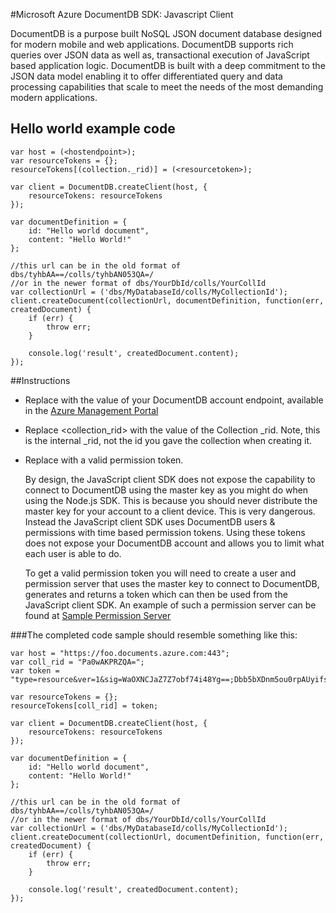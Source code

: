 #Microsoft Azure DocumentDB SDK: Javascript Client

DocumentDB is a purpose built NoSQL JSON document database designed for modern mobile and web applications. DocumentDB supports rich queries over JSON data as well as, transactional execution of JavaScript based application logic. DocumentDB is built with a deep commitment to the JSON data model enabling it to offer differentiated query and data processing capabilities that scale to meet the needs of the most demanding modern applications.

## Hello world example code

    var host = (<hostendpoint>); 
    var resourceTokens = {};
	resourceTokens[(collection._rid)] = (<resourcetoken>); 

    var client = DocumentDB.createClient(host, {
        resourceTokens: resourceTokens
    });
	
    var documentDefinition = {
        id: "Hello world document",
        content: "Hello World!"
    };
	
	//this url can be in the old format of dbs/tyhbAA==/colls/tyhbAN053QA=/
	//or in the newer format of dbs/YourDbId/colls/YourCollId
    var collectionUrl = ('dbs/MyDatabaseId/colls/MyCollectionId');	
    client.createDocument(collectionUrl, documentDefinition, function(err, createdDocument) {
        if (err) {
            throw err;
        }

        console.log('result', createdDocument.content);
    });

##Instructions
 - Replace <hostendpoint> with the value of your DocumentDB account endpoint, available in the [Azure Management Portal](portal.azure.com)
 
 - Replace <collection_rid> with the value of the Collection _rid. Note, this is the internal _rid, not the id you gave the collection when creating it.
 
 - Replace <resourcetoken> with a valid permission token. 

   	By design, the JavaScript client SDK does not expose the capability to connect to DocumentDB using the master key as you might do when using the Node.js SDK. This is because you should never distribute the master key for your account to a client device. This is very dangerous. 
   	Instead the JavaScript client SDK uses DocumentDB users & permissions with time based permission tokens. Using these tokens does not expose your DocumentDB account and allows you to limit what each user is able to do. 

   	To get a valid permission token you will need to create a user and permission server that uses the master key to connect to DocumentDB, generates and returns a token which can then be used from the JavaScript client SDK. An example of such a permission server can be found at [Sample Permission Server](https://github.com/Azure/azure-documentdb-js/tree/master/client/samples/Sample%20Persmission%20Server)  

###The completed code sample should resemble something like this:

    var host = "https://foo.documents.azure.com:443";
	var coll_rid = "Pa0wAKPRZQA=";
	var token = "type=resource&ver=1&sig=WaOXNCJaZ7Z7obf74i48Yg==;Dbb5bXDnm5ou0rpAUyifsFR5VNIsfSTeuad81P7zC7ytJtSwLCLnw9ne99vuIH8/giBsYIrqtXE5PYDs2idLfdJ4+K3bfT8BJgWqdgIuIEE/nvVpdEQ85y1azPXO7F+wXwBzK4eH2wQ0yMudy+petUdnN1GR3VJNsuNTZ1j+mnLLT/FLpFjWLVyI2dTLe7KHM0FvnczVZmT9wGJV8rUMjgjV9oG552DAev9exPGnj4E=";
	
    var resourceTokens = {};
	resourceTokens[coll_rid] = token; 
	
    var client = DocumentDB.createClient(host, {
        resourceTokens: resourceTokens
    });
	
    var documentDefinition = {
        id: "Hello world document",
        content: "Hello World!"
    };
	
	//this url can be in the old format of dbs/tyhbAA==/colls/tyhbAN053QA=/
	//or in the newer format of dbs/YourDbId/colls/YourCollId
    var collectionUrl = ('dbs/MyDatabaseId/colls/MyCollectionId');	
    client.createDocument(collectionUrl, documentDefinition, function(err, createdDocument) {
        if (err) {
            throw err;
        }

        console.log('result', createdDocument.content);
    });

